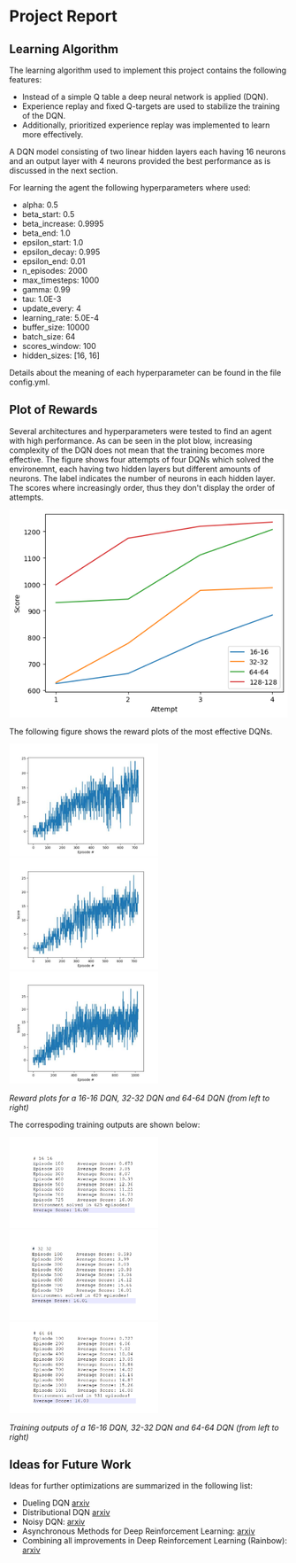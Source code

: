 # Project Report

## Learning Algorithm
The learning algorithm used to implement this project contains the following features:
* Instead of a simple Q table a deep neural network is applied (DQN).
* Experience replay and fixed Q-targets are used to stabilize the training of the DQN.
* Additionally, prioritized experience replay was implemented to learn more effectively.

A DQN model consisting of two linear hidden layers each having 16 neurons and
an output layer with 4 neurons provided the best performance as is discussed
in the next section.

For learning the agent the following hyperparameters where used:
* alpha: 0.5
* beta_start: 0.5
* beta_increase: 0.9995
* beta_end: 1.0
* epsilon_start: 1.0
* epsilon_decay: 0.995
* epsilon_end: 0.01
* n_episodes: 2000
* max_timesteps: 1000
* gamma: 0.99
* tau: 1.0E-3
* update_every: 4
* learning_rate: 5.0E-4
* buffer_size: 10000
* batch_size: 64
* scores_window: 100
* hidden_sizes: [16, 16]

Details about the meaning of each hyperparameter can be found in the file 
config.yml.

## Plot of Rewards
Several architectures and hyperparameters were tested to find an agent with high performance.
As can be seen in the plot blow, increasing complexity of the DQN does not mean that the training 
becomes more effective. The figure shows four attempts of four DQNs which solved the environemnt,
each having two hidden layers but different amounts of neurons. The label indicates the number of 
neurons in each hidden layer. The scores where increasingly order, thus they don't display the
order of attempts.

<img src="./img/performance.png"/>

The following figure shows the reward plots of the most effective DQNs.

<p float="left">
  <img src="./img/reward_plot_16.jpeg" width="270" />
  <img src="./img/reward_plot_32.jpeg" width="270" />
  <img src="./img/reward_plot_64.jpeg" width="270" />

  <em> Reward plots for a 16-16 DQN, 32-32 DQN and 64-64 DQN (from left to right) </em>
</p>

The correspoding training outputs are shown below:

<p float=left>
  <img src="./img/score_episodes_16-16.png" width="270" />
  <img src="./img/score_episodes_32-32.png" width="270" />
  <img src="./img/score_episodes_64-64.png" width="270" />

  <em> Training outputs of a 16-16 DQN, 32-32 DQN and 64-64 DQN (from left to right) </em>
</p>


## Ideas for Future Work
Ideas for further optimizations are summarized in the following list:
* Dueling DQN [arxiv](https://arxiv.org/abs/1511.06581)
* Distributional DQN [arxiv](https://arxiv.org/abs/1707.06887)
* Noisy DQN: [arxiv](https://arxiv.org/abs/1706.10295)
* Asynchronous Methods for Deep Reinforcement Learning: [arxiv](https://arxiv.org/abs/1602.01783)
* Combining all improvements in Deep Reinforcement Learning (Rainbow): [arxiv](https://arxiv.org/abs/1710.02298)

